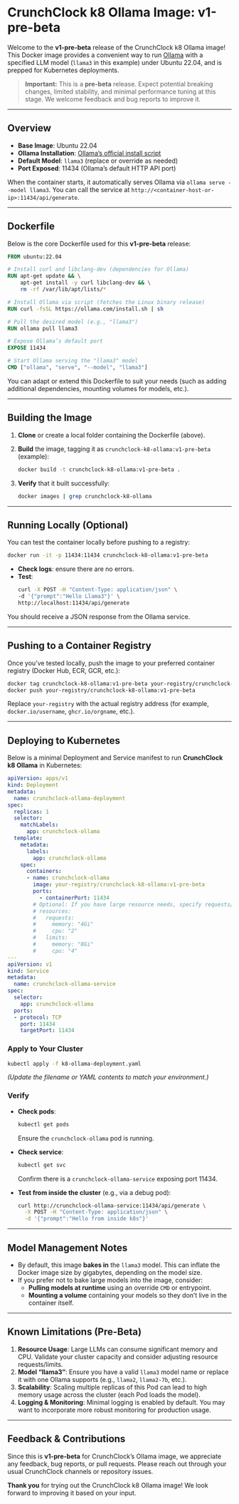 # CrunchClock k8 Ollama Image: v1-pre-beta

Welcome to the **v1-pre-beta** release of the CrunchClock k8 Ollama image! This Docker image provides a convenient way to run [Ollama](https://github.com/jmorganca/ollama) with a specified LLM model (`llama3` in this example) under Ubuntu 22.04, and is prepped for Kubernetes deployments.

> **Important:** This is a **pre-beta** release. Expect potential breaking changes, limited stability, and minimal performance tuning at this stage. We welcome feedback and bug reports to improve it.

---

## Overview

- **Base Image**: Ubuntu 22.04  
- **Ollama Installation**: [Ollama’s official install script](https://ollama.com/install.sh)  
- **Default Model**: `llama3` (replace or override as needed)  
- **Port Exposed**: 11434 (Ollama’s default HTTP API port)  

When the container starts, it automatically serves Ollama via `ollama serve --model llama3`. You can call the service at `http://<container-host-or-ip>:11434/api/generate`.

---

## Dockerfile

Below is the core Dockerfile used for this **v1-pre-beta** release:

```dockerfile
FROM ubuntu:22.04

# Install curl and libclang-dev (dependencies for Ollama)
RUN apt-get update && \
    apt-get install -y curl libclang-dev && \
    rm -rf /var/lib/apt/lists/*

# Install Ollama via script (fetches the Linux binary release)
RUN curl -fsSL https://ollama.com/install.sh | sh

# Pull the desired model (e.g., "llama3")
RUN ollama pull llama3

# Expose Ollama’s default port
EXPOSE 11434

# Start Ollama serving the "llama3" model
CMD ["ollama", "serve", "--model", "llama3"]
```

You can adapt or extend this Dockerfile to suit your needs (such as adding additional dependencies, mounting volumes for models, etc.).

---

## Building the Image

1. **Clone** or create a local folder containing the Dockerfile (above).
2. **Build** the image, tagging it as `crunchclock-k8-ollama:v1-pre-beta` (example):

   ```bash
   docker build -t crunchclock-k8-ollama:v1-pre-beta .
   ```

3. **Verify** that it built successfully:

   ```bash
   docker images | grep crunchclock-k8-ollama
   ```

---

## Running Locally (Optional)

You can test the container locally before pushing to a registry:

```bash
docker run -it -p 11434:11434 crunchclock-k8-ollama:v1-pre-beta
```

- **Check logs**: ensure there are no errors.  
- **Test**:  
  ```bash
  curl -X POST -H "Content-Type: application/json" \
  -d '{"prompt":"Hello Llama3"}' \
  http://localhost:11434/api/generate
  ```

You should receive a JSON response from the Ollama service.

---

## Pushing to a Container Registry

Once you’ve tested locally, push the image to your preferred container registry (Docker Hub, ECR, GCR, etc.):

```bash
docker tag crunchclock-k8-ollama:v1-pre-beta your-registry/crunchclock-k8-ollama:v1-pre-beta
docker push your-registry/crunchclock-k8-ollama:v1-pre-beta
```

Replace `your-registry` with the actual registry address (for example, `docker.io/username`, `ghcr.io/orgname`, etc.).

---

## Deploying to Kubernetes

Below is a minimal Deployment and Service manifest to run **CrunchClock k8 Ollama** in Kubernetes:

```yaml
apiVersion: apps/v1
kind: Deployment
metadata:
  name: crunchclock-ollama-deployment
spec:
  replicas: 1
  selector:
    matchLabels:
      app: crunchclock-ollama
  template:
    metadata:
      labels:
        app: crunchclock-ollama
    spec:
      containers:
      - name: crunchclock-ollama
        image: your-registry/crunchclock-k8-ollama:v1-pre-beta
        ports:
          - containerPort: 11434
        # Optional: If you have large resource needs, specify requests/limits
        # resources:
        #   requests:
        #     memory: "4Gi"
        #     cpu: "2"
        #   limits:
        #     memory: "8Gi"
        #     cpu: "4"
---
apiVersion: v1
kind: Service
metadata:
  name: crunchclock-ollama-service
spec:
  selector:
    app: crunchclock-ollama
  ports:
  - protocol: TCP
    port: 11434
    targetPort: 11434
```

### Apply to Your Cluster

```bash
kubectl apply -f k8-ollama-deployment.yaml
```

*(Update the filename or YAML contents to match your environment.)*

### Verify

- **Check pods**:
  ```bash
  kubectl get pods
  ```
  Ensure the `crunchclock-ollama` pod is running.

- **Check service**:
  ```bash
  kubectl get svc
  ```
  Confirm there is a `crunchclock-ollama-service` exposing port 11434.

- **Test from inside the cluster** (e.g., via a debug pod):
  ```bash
  curl http://crunchclock-ollama-service:11434/api/generate \
    -X POST -H "Content-Type: application/json" \
    -d '{"prompt":"Hello from inside k8s"}'
  ```

---

## Model Management Notes

- By default, this image **bakes in** the `llama3` model. This can inflate the Docker image size by gigabytes, depending on the model size.  
- If you prefer not to bake large models into the image, consider:
  - **Pulling models at runtime** using an override `CMD` or entrypoint.  
  - **Mounting a volume** containing your models so they don’t live in the container itself.  

---

## Known Limitations (Pre-Beta)

1. **Resource Usage**: Large LLMs can consume significant memory and CPU. Validate your cluster capacity and consider adjusting resource requests/limits.  
2. **Model “llama3”**: Ensure you have a valid `llama3` model name or replace it with one Ollama supports (e.g., `llama2`, `llama2-7b`, etc.).  
3. **Scalability**: Scaling multiple replicas of this Pod can lead to high memory usage across the cluster (each Pod loads the model).  
4. **Logging & Monitoring**: Minimal logging is enabled by default. You may want to incorporate more robust monitoring for production usage.

---

## Feedback & Contributions

Since this is **v1-pre-beta** for CrunchClock’s Ollama image, we appreciate any feedback, bug reports, or pull requests. Please reach out through your usual CrunchClock channels or repository issues.

**Thank you** for trying out the CrunchClock k8 Ollama image! We look forward to improving it based on your input.  